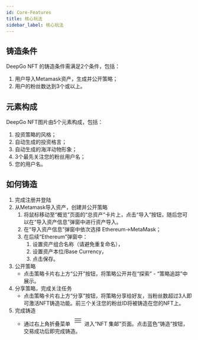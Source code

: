```yaml
---
id: Core-Features
title: 核心玩法
sidebar_label: 核心玩法
---
```


## 铸造条件
DeepGo NFT 的铸造条件需满足2个条件，包括：

1. 用户导入Metamask资产，生成并公开策略；
1. 用户的粉丝数达到3个或以上。
## 元素构成
DeepGo NFT图片由5个元素构成，包括：

1. 投资策略的风格；
1. 自动生成的投资格言；
1. 自动生成的海洋动物形象；
1. 3个最先关注您的粉丝用户名；
1. 您的用户名。 
## 如何铸造

1. 完成注册并登陆
1. 从Metamask导入资产，创建并公开策略
   1. 将鼠标移动至“概览”页面的“总资产”卡片上，点击“导入”按钮，随后您可以在“导入资产信息”弹窗中进行资产导入。
   1. 在“导入资产信息”弹窗中依次选择 Ethereum→MetaMask；
   1. 在后续“Ethereum”弹窗中：
      1. 设置资产组合名称（请避免重复命名），
      1. 设置资产本位/Base Currency，
      1. 点击保存。
3. 公开策略
   - 点击策略卡片右上方“公开”按钮，将策略公开并在“探索” - “策略追踪”中展示。
4. 分享策略，完成关注任务
   - 点击策略卡片右上方“分享”按钮，将策略分享给好友，当粉丝数超过3人即可激活NFT铸造功能。前三个关注您的粉丝ID将被铸造在您的NFT上。
5. 完成铸造
   - 通过右上角折叠菜单![](/img/menu.png)进入“NFT 集邮”页面。点击蓝色“铸造”按钮，交易成功后即完成铸造。
